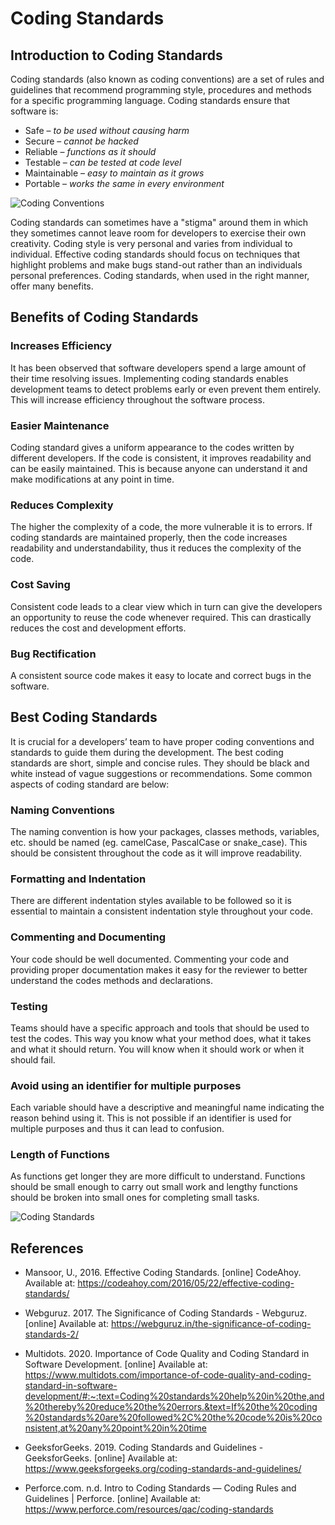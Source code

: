 # Coding Standards

## Introduction to Coding Standards

Coding standards (also known as coding conventions) are a set of rules and guidelines that recommend programming style, procedures and methods for a specific programming language. Coding standards ensure that software is: 

* Safe – *to be used without causing harm*
* Secure – *cannot be hacked*
* Reliable – *functions as it should*
* Testable – *can be tested at code level*
* Maintainable – *easy to maintain as it grows*
* Portable – *works the same in every environment*

![Coding Conventions](http://philippe.bourgau.net/imgs/2020-03-16-3-good-and-bad-ways-to-write-team-coding-standards-and-conventions/bad-communication.jpg)

Coding standards can sometimes have a "stigma" around them in which they sometimes cannot leave room for developers to exercise their own creativity.
Coding style is very personal and varies from individual to individual. Effective coding standards should focus on techniques that highlight problems and make bugs stand-out rather than an individuals personal preferences. Coding standards, when used in the right manner, offer many benefits.

## Benefits of Coding Standards

### Increases Efficiency

It has been observed that software developers spend a large amount of their time resolving issues. Implementing coding standards enables development teams to detect problems early or even prevent them entirely. This will increase efficiency throughout the software process.

### Easier Maintenance

Coding standard gives a uniform appearance to the codes written by different developers. If the code is consistent, it improves readability and can be easily maintained. This is because anyone can understand it and make modifications at any point in time.

### Reduces Complexity

The higher the complexity of a code, the more vulnerable it is to errors.
If coding standards are maintained properly, then the code increases readability and understandability, thus it reduces the complexity of the code.

### Cost Saving

Consistent code leads to a clear view which in turn can give the developers an opportunity to reuse the code whenever required. This can drastically reduces the cost and development efforts.

### Bug Rectification

A consistent source code makes it easy to locate and correct bugs in the software.

## Best Coding Standards

It is crucial for a developers’ team to have proper coding conventions and standards to guide them during the development. The best coding standards are short, simple and concise rules. They should be black and white instead of vague suggestions or recommendations. Some common aspects of coding standard are below:

### Naming Conventions

The naming convention is how your packages, classes methods, variables, etc. should be named (eg. camelCase, PascalCase or snake_case). This should be consistent throughout the code as it will improve readability.

### Formatting and Indentation

There are different indentation styles available to be followed so it is essential to maintain a consistent indentation style throughout your code.

### Commenting and Documenting

Your code should be well documented. Commenting your code and providing proper documentation makes it easy for the reviewer to better understand the codes methods and declarations.

### Testing

Teams should have a specific approach and tools that should be used to test the codes. This way you know what your method does, what it takes and what it should return. You will know when it should work or when it should fail.


###	Avoid using an identifier for multiple purposes
Each variable should have a descriptive and meaningful name indicating the reason behind using it. This is not possible if an identifier is used for multiple purposes and thus it can lead to confusion.

###	Length of Functions 
As functions get longer they are more difficult to understand. Functions should be small enough to carry out small work and lengthy functions should be broken into small ones for completing small tasks.

![Coding Standards](https://miro.medium.com/max/1258/1*v6NLWMqZsOCpuFbbA919Hg.jpeg)

## References

* Mansoor, U., 2016. Effective Coding Standards. [online] CodeAhoy. Available at: <https://codeahoy.com/2016/05/22/effective-coding-standards/>

* Webguruz. 2017. The Significance of Coding Standards - Webguruz. [online] Available at: <https://webguruz.in/the-significance-of-coding-standards-2/> 

* Multidots. 2020. Importance of Code Quality and Coding Standard in Software Development. [online] Available at: <https://www.multidots.com/importance-of-code-quality-and-coding-standard-in-software-development/#:~:text=Coding%20standards%20help%20in%20the,and%20thereby%20reduce%20the%20errors.&text=If%20the%20coding%20standards%20are%20followed%2C%20the%20code%20is%20consistent,at%20any%20point%20in%20time>

* GeeksforGeeks. 2019. Coding Standards and Guidelines - GeeksforGeeks. [online] Available at: <https://www.geeksforgeeks.org/coding-standards-and-guidelines/>

* Perforce.com. n.d. Intro to Coding Standards — Coding Rules and Guidelines | Perforce. [online] Available at: <https://www.perforce.com/resources/qac/coding-standards>